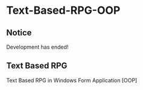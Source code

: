 # Text-Based-RPG-OOP

## Notice

Development has ended!

## Text Based RPG
Text Based RPG in Windows Form Application [OOP]
